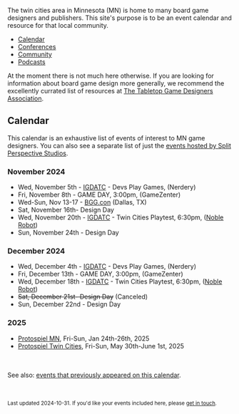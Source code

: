 The twin cities area in Minnesota (MN) is home to many board game designers and publishers. This site's purpose is to be an event calendar and resource for that local community.

- [Calendar](#calendar)
- [Conferences](conferences)
- [Community](community)
- [Podcasts](podcasts)

At the moment there is not much here otherwise. If you are looking for information about board game design more generally, we recommend the excellently currated list of resources at [The Tabletop Game Designers Association](https://www.ttgda.org/resources).


## Calendar

This calendar is an exhaustive list of events of interest to MN game designers. You can also see a separate list of just the [events hosted by Split Perspective Studios](split_perspective_studios).



### November 2024

- Wed, November 5th - [IGDATC](https://igdatc.org/) - Devs Play Games, (Nerdery)
- Fri, November 8th - GAME DAY, 3:00pm, (GameZenter)
- Wed-Sun, Nov 13-17 - [BGG.con](https://tabletop.events/conventions/bgg.con-2024) (Dallas, TX)
- Sat, November 16th- Design Day
- Wed, November 20th - [IGDATC](https://igdatc.org/) - Twin Cities Playtest, 6:30pm, ([Noble Robot](https://noblerobot.com/))
- Sun, November 24th - Design Day

### December 2024

- Wed, December 4th - [IGDATC](https://igdatc.org/) - Devs Play Games, (Nerdery)
- Fri, December 13th - GAME DAY, 3:00pm, (GameZenter)
- Wed, December 18th - [IGDATC](https://igdatc.org/) - Twin Cities Playtest, 6:30pm, ([Noble Robot](https://noblerobot.com/))
- ~~Sat, December 21st- Design Day~~ (Canceled)
- Sun, December 22nd - Design Day

### 2025

- [Protospiel MN](https://protospiel-mn.org), Fri-Sun, Jan 24th-26th, 2025
- [Protospiel Twin Cities](https://tabletop.events/conventions/protospiel-twin-cities-2025), Fri-Sun, May 30th-June 1st, 2025



<br /><br />See also: [events that previously appeared on this calendar](events).

<br /><br /><small>Last updated 2024-10-31. If you'd like your events included here, please [get in touch](about).</small>
